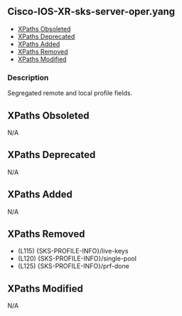 ## Cisco-IOS-XR-sks-server-oper.yang

- [XPaths Obsoleted](#xpaths-obsoleted)
- [XPaths Deprecated](#xpaths-deprecated)
- [XPaths Added](#xpaths-added)
- [XPaths Removed](#xpaths-removed)
- [XPaths Modified](#xpaths-modified)

### Description

Segregated remote and local profile fields.

## XPaths Obsoleted

N/A

## XPaths Deprecated

N/A

## XPaths Added

N/A

## XPaths Removed

- (L115)	{SKS-PROFILE-INFO}/live-keys
- (L120)	{SKS-PROFILE-INFO}/single-pool
- (L125)	{SKS-PROFILE-INFO}/prf-done

## XPaths Modified

N/A

